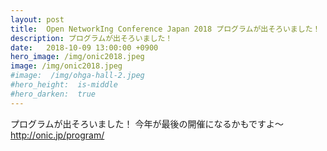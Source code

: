 ```yaml
---
layout: post
title:  Open NetworkIng Conference Japan 2018 プログラムが出そろいました！
description: プログラムが出そろいました！
date:   2018-10-09 13:00:00 +0900
hero_image: /img/onic2018.jpeg
image: /img/onic2018.jpeg
#image:  /img/ohga-hall-2.jpeg
#hero_height:  is-middle
#hero_darken:  true
---
```


プログラムが出そろいました！
今年が最後の開催になるかもですよ～
http://onic.jp/program/
